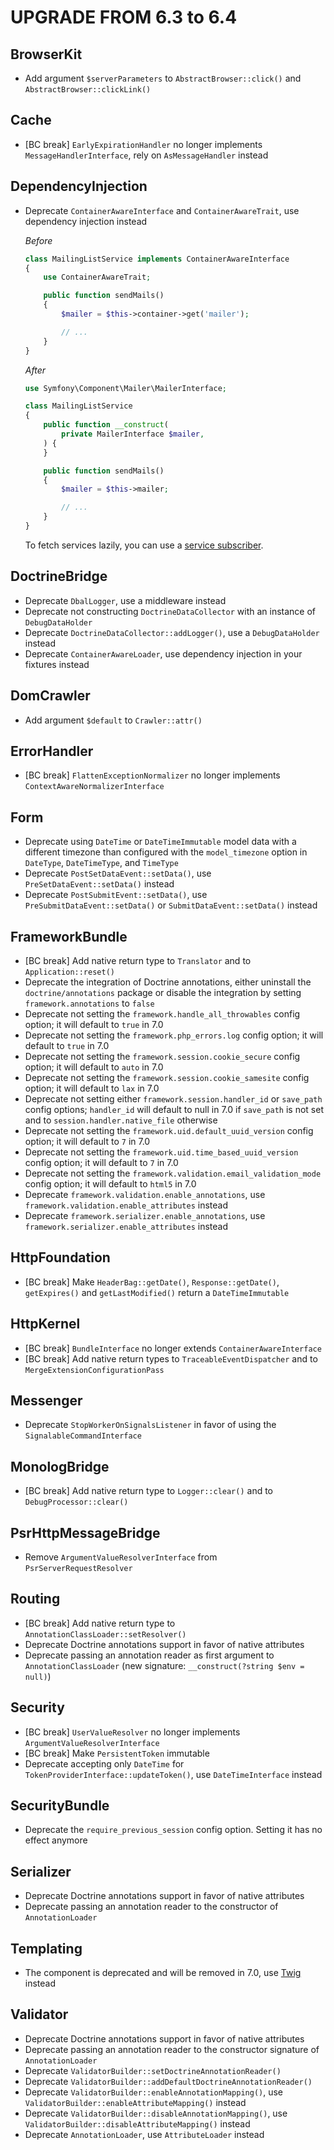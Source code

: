 UPGRADE FROM 6.3 to 6.4
=======================

BrowserKit
----------

 * Add argument `$serverParameters` to `AbstractBrowser::click()` and `AbstractBrowser::clickLink()`

Cache
-----

 * [BC break] `EarlyExpirationHandler` no longer implements `MessageHandlerInterface`, rely on `AsMessageHandler` instead

DependencyInjection
-------------------

 * Deprecate `ContainerAwareInterface` and `ContainerAwareTrait`, use dependency injection instead

   *Before*
   ```php
   class MailingListService implements ContainerAwareInterface
   {
       use ContainerAwareTrait;

       public function sendMails()
       {
           $mailer = $this->container->get('mailer');

           // ...
       }
   }
   ```

   *After*
   ```php
   use Symfony\Component\Mailer\MailerInterface;

   class MailingListService
   {
       public function __construct(
           private MailerInterface $mailer,
       ) {
       }

       public function sendMails()
       {
           $mailer = $this->mailer;

           // ...
       }
   }
   ```

   To fetch services lazily, you can use a [service subscriber](https://symfony.com/doc/6.4/service_container/service_subscribers_locators.html#defining-a-service-subscriber).

DoctrineBridge
--------------

 * Deprecate `DbalLogger`, use a middleware instead
 * Deprecate not constructing `DoctrineDataCollector` with an instance of `DebugDataHolder`
 * Deprecate `DoctrineDataCollector::addLogger()`, use a `DebugDataHolder` instead
 * Deprecate `ContainerAwareLoader`, use dependency injection in your fixtures instead

DomCrawler
----------

 * Add argument `$default` to `Crawler::attr()`

ErrorHandler
------------

 * [BC break] `FlattenExceptionNormalizer` no longer implements `ContextAwareNormalizerInterface`

Form
----

 * Deprecate using `DateTime` or `DateTimeImmutable` model data with a different timezone than configured with the
   `model_timezone` option in `DateType`, `DateTimeType`, and `TimeType`
 * Deprecate `PostSetDataEvent::setData()`, use `PreSetDataEvent::setData()` instead
 * Deprecate `PostSubmitEvent::setData()`, use `PreSubmitDataEvent::setData()` or `SubmitDataEvent::setData()` instead

FrameworkBundle
---------------

 * [BC break] Add native return type to `Translator` and to `Application::reset()`
 * Deprecate the integration of Doctrine annotations, either uninstall the `doctrine/annotations` package or disable
   the integration by setting `framework.annotations` to `false`
 * Deprecate not setting the `framework.handle_all_throwables` config option; it will default to `true` in 7.0
 * Deprecate not setting the `framework.php_errors.log` config option; it will default to `true` in 7.0
 * Deprecate not setting the `framework.session.cookie_secure` config option; it will default to `auto` in 7.0
 * Deprecate not setting the `framework.session.cookie_samesite` config option; it will default to `lax` in 7.0
 * Deprecate not setting either `framework.session.handler_id` or `save_path` config options; `handler_id` will
   default to null in 7.0 if `save_path` is not set and to `session.handler.native_file` otherwise
 * Deprecate not setting the `framework.uid.default_uuid_version` config option; it will default to `7` in 7.0
 * Deprecate not setting the `framework.uid.time_based_uuid_version` config option; it will default to `7` in 7.0
 * Deprecate not setting the `framework.validation.email_validation_mode` config option; it will default to `html5` in 7.0
 * Deprecate `framework.validation.enable_annotations`, use `framework.validation.enable_attributes` instead
 * Deprecate `framework.serializer.enable_annotations`, use `framework.serializer.enable_attributes` instead

HttpFoundation
--------------

 * [BC break] Make `HeaderBag::getDate()`, `Response::getDate()`, `getExpires()` and `getLastModified()` return a `DateTimeImmutable`

HttpKernel
----------

 * [BC break] `BundleInterface` no longer extends `ContainerAwareInterface`
 * [BC break] Add native return types to `TraceableEventDispatcher` and to `MergeExtensionConfigurationPass`

Messenger
---------

 * Deprecate `StopWorkerOnSignalsListener` in favor of using the `SignalableCommandInterface`

MonologBridge
-------------

 * [BC break] Add native return type to `Logger::clear()` and to `DebugProcessor::clear()`

PsrHttpMessageBridge
--------------------

 * Remove `ArgumentValueResolverInterface` from `PsrServerRequestResolver`

Routing
-------

 * [BC break] Add native return type to `AnnotationClassLoader::setResolver()`
 * Deprecate Doctrine annotations support in favor of native attributes
 * Deprecate passing an annotation reader as first argument to `AnnotationClassLoader` (new signature: `__construct(?string $env = null)`)

Security
--------

 * [BC break] `UserValueResolver` no longer implements `ArgumentValueResolverInterface`
 * [BC break] Make `PersistentToken` immutable
 * Deprecate accepting only `DateTime` for `TokenProviderInterface::updateToken()`, use `DateTimeInterface` instead

SecurityBundle
--------------

 * Deprecate the `require_previous_session` config option. Setting it has no effect anymore

Serializer
----------

 * Deprecate Doctrine annotations support in favor of native attributes
 * Deprecate passing an annotation reader to the constructor of `AnnotationLoader`

Templating
----------

 * The component is deprecated and will be removed in 7.0, use [Twig](https://twig.symfony.com) instead

Validator
---------

 * Deprecate Doctrine annotations support in favor of native attributes
 * Deprecate passing an annotation reader to the constructor signature of `AnnotationLoader`
 * Deprecate `ValidatorBuilder::setDoctrineAnnotationReader()`
 * Deprecate `ValidatorBuilder::addDefaultDoctrineAnnotationReader()`
 * Deprecate `ValidatorBuilder::enableAnnotationMapping()`, use `ValidatorBuilder::enableAttributeMapping()` instead
 * Deprecate `ValidatorBuilder::disableAnnotationMapping()`, use `ValidatorBuilder::disableAttributeMapping()` instead
 * Deprecate `AnnotationLoader`, use `AttributeLoader` instead

